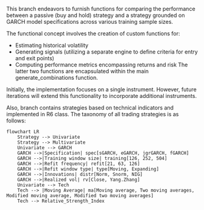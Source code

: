 This branch endeavors to furnish functions for comparing the performance between a passive (buy and hold) strategy and a strategy grounded on GARCH model specifications across various training sample sizes.

The functional concept involves the creation of custom functions for:

- Estimating historical volatility
- Generating signals (utilizing a separate engine to define criteria for entry and exit points)
- Computing performance metrics encompassing returns and risk
The latter two functions are encapsulated within the main generate_combinations function.

Initially, the implementation focuses on a single instrument. However, future iterations will extend this functionality to incorporate additional instruments.

Also, branch contains strategies based on technical indicators and implemented in R6 class.
The taxonomy of all trading strategies is as follows:

```mermaid
flowchart LR
    Strategy --> Univariate
    Strategy --> Multivariate
    Univariate --> GARCH
    GARCH -->|Specification| spec[sGARCH, eGARCH, jgrGARCH, fGARCH]
    GARCH -->|Training window size| training[126, 252, 504]
    GARCH -->|Refit frequency| refit[21, 63, 126]
    GARCH -->|Refit window type| type[Moving, Expanding]
    GARCH -->|Innovations| distr[Norm, Snorm, NIG]
    GARCH -->|Realized vol| rv[Close, Yang.Zhang]
    Univariate --> Tech
    Tech --> |Moving Average| ma[Moving average, Two moving averages, Modified moving average, Modified two moving averages]
    Tech --> Relative_Strength_Index
